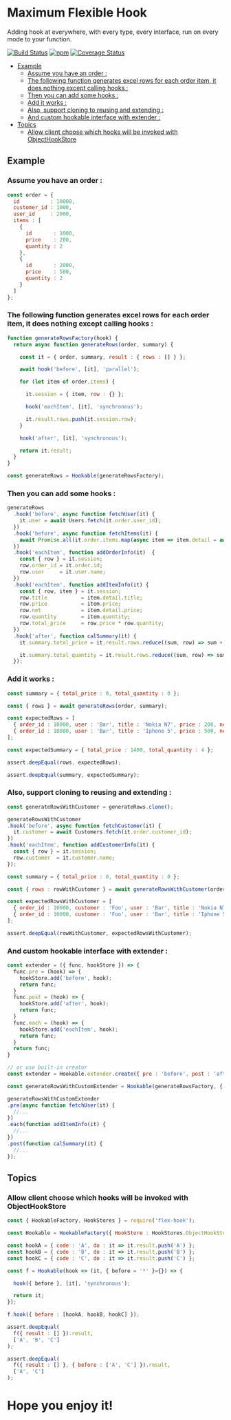 # Maximum Flexible Hook
Adding hook at everywhere, with every type, every interface, run on every mode to your function.

[![Build Status](https://travis-ci.org/hoangtd97/flex-hook.svg?branch=master)](https://travis-ci.org/hoangtd97/flex-hook)
[![npm](https://img.shields.io/npm/v/flex-hook.svg)](https://www.npmjs.com/package/flex-hook)
[![Coverage Status](https://coveralls.io/repos/github/hoangtd97/flex-hook/badge.svg?branch=master)](https://coveralls.io/github/hoangtd97/flex-hook?branch=master)

- [Example](#Example)
  - [Assume you have an order :](#Assume-you-have-an-order-)
  - [The following function generates excel rows for each order item, it does nothing except calling hooks :](#The-following-function-generates-excel-rows-for-each-order-item-it-does-nothing-except-calling-hooks-)
  - [Then you can add some hooks :](#Then-you-can-add-some-hooks-)
  - [Add it works :](#Add-it-works-)
  - [Also, support cloning to reusing and extending :](#Also-support-cloning-to-reusing-and-extending-)
  - [And custom hookable interface with extender :](#And-custom-hookable-interface-with-extender-)
- [Topics](#Topics)
  - [Allow client choose which hooks will be invoked with ObjectHookStore](#Allow-client-choose-which-hooks-will-be-invoked-with-ObjectHookStore)

## Example

### Assume you have an order :

```js
const order = {
  id          : 10000,
  customer_id : 1000,
  user_id     : 2000,
  items : [
    {
      id       : 1000,
      price    : 200,
      quantity : 2
    },
    {
      id       : 2000,
      price    : 500,
      quantity : 2
    }
  ]
};
```

### The following function generates excel rows for each order item, it does nothing except calling hooks : 

```js
function generateRowsFactory(hook) {
  return async function generateRows(order, summary) {

    const it = { order, summary, result : { rows : [] } };

    await hook('before', [it], 'parallel');

    for (let item of order.items) {

      it.session = { item, row : {} };

      hook('eachItem', [it], 'synchronous');

      it.result.rows.push(it.session.row);
    }

    hook('after', [it], 'synchronous');

    return it.result;
  }
}

const generateRows = Hookable(generateRowsFactory);
```

### Then you can add some hooks :

```js
generateRows
  .hook('before', async function fetchUser(it) {
    it.user = await Users.fetch(it.order.user_id);
  })
  .hook('before', async function fetchItems(it) {
    await Promise.all(it.order.items.map(async item => item.detail = await Items.fetch(item.id)));
  })
  .hook('eachItem', function addOrderInfo(it)  {
    const { row } = it.session;
    row.order_id = it.order.id;
    row.user     = it.user.name;
  })
  .hook('eachItem', function addItemInfo(it) {
    const { row, item } = it.session;
    row.title           = item.detail.title;
    row.price           = item.price;
    row.net             = item.detail.price;
    row.quantity        = item.quantity;
    row.total_price     = row.price * row.quantity;
  })
  .hook('after', function calSummary(it) {
    it.summary.total_price = it.result.rows.reduce((sum, row) => sum + row.total_price, 0); 

    it.summary.total_quantity = it.result.rows.reduce((sum, row) => sum + row.quantity, 0); 
  });
```

### Add it works :

```js
const summary = { total_price : 0, total_quantity : 0 };

const { rows } = await generateRows(order, summary);

const expectedRows = [
  { order_id : 10000, user : 'Bar', title : 'Nokia N7', price : 200, net : 180, quantity : 2, total_price : 400  },
  { order_id : 10000, user : 'Bar', title : 'Iphone 5', price : 500, net : 400, quantity : 2, total_price : 1000 },
];

const expectedSummary = { total_price : 1400, total_quantity : 4 };

assert.deepEqual(rows, expectedRows);

assert.deepEqual(summary, expectedSummary);
```

### Also, support cloning to reusing and extending :

```js
const generateRowsWithCustomer = generateRows.clone();

generateRowsWithCustomer
.hook('before', async function fetchCustomer(it) {
  it.customer = await Customers.fetch(it.order.customer_id);
})
.hook('eachItem', function addCustomerInfo(it) {
  const { row } = it.session;
  row.customer  = it.customer.name;
});

const summary = { total_price : 0, total_quantity : 0 };

const { rows : rowWithCustomer } = await generateRowsWithCustomer(order, summary);

const expectedRowsWithCustomer = [
  { order_id : 10000, customer : 'Foo', user : 'Bar', title : 'Nokia N7', price : 200, net : 180, quantity : 2, total_price : 400  },
  { order_id : 10000, customer : 'Foo', user : 'Bar', title : 'Iphone 5', price : 500, net : 400, quantity : 2, total_price : 1000 },
];

assert.deepEqual(rowWithCustomer, expectedRowsWithCustomer);
```

### And custom hookable interface with extender :

```js
const extender = ({ func, hookStore }) => {
  func.pre = (hook) => {
    hookStore.add('before', hook);
    return func;
  }
  func.post = (hook) => {
    hookStore.add('after', hook);
    return func;
  }
  func.each = (hook) => {
    hookStore.add('eachItem', hook);
    return func;
  }
  return func;
}

// or use built-in creator
const extender = Hookable.extender.create({ pre : 'before', post : 'after', each : 'eachItem' });

const generateRowsWithCustomExtender = Hookable(generateRowsFactory, { extender });

generateRowsWithCustomExtender
.pre(async function fetchUser(it) {
  //...
})
.each(function addItemInfo(it) {
  //...
})
.post(function calSummary(it) {
  //...
});
```

## Topics

### Allow client choose which hooks will be invoked with ObjectHookStore

```js
const { HookableFactory, HookStores } = require('flex-hook');

const Hookable = HookableFactory({ HookStore : HookStores.ObjectHookStore });

const hookA = { code : 'A', do : it => it.result.push('A') };
const hookB = { code : 'B', do : it => it.result.push('B') };
const hookC = { code : 'C', do : it => it.result.push('C') };

const f = Hookable(hook => (it, { before = '*' }={}) => {

  hook({ before }, [it], 'synchronous');

  return it;
});

f.hook({ before : [hookA, hookB, hookC] });

assert.deepEqual( 
  f({ result : [] }).result, 
  ['A', 'B', 'C']
);

assert.deepEqual( 
  f({ result : [] }, { before : ['A', 'C'] }).result, 
  ['A', 'C']
);
```

# Hope you enjoy it!